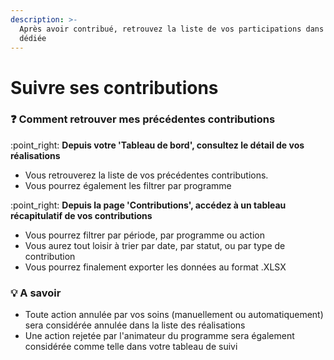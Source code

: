 ```yaml
---
description: >-
  Après avoir contribué, retrouvez la liste de vos participations dans une page
  dédiée
---
```


# Suivre ses contributions

### :question: Comment retrouver mes précédentes contributions

:point\_right: **Depuis votre 'Tableau de bord', consultez le détail de vos réalisations**

* Vous retrouverez la liste de vos précédentes contributions.&#x20;
* Vous pourrez également les filtrer par programme

:point\_right: **Depuis la page 'Contributions', accédez à un tableau récapitulatif de vos contributions**

* Vous pourrez filtrer par période, par programme ou action
* Vous aurez tout loisir à trier par date, par statut, ou par type de contribution
* Vous pourrez finalement exporter les données au format .XLSX

### 💡 A savoir

* Toute action annulée par vos soins (manuellement ou automatiquement) sera considérée annulée dans la liste des réalisations&#x20;
* Une action rejetée par l'animateur du programme sera également considérée comme telle dans votre tableau de suivi
